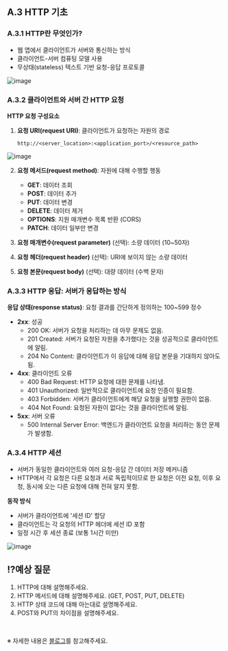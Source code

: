 ## A.3 HTTP 기초

### A.3.1 HTTP란 무엇인가?

- 웹 앱에서 클라이언트가 서버와 통신하는 방식
- 클라이언트-서버 컴퓨팅 모델 사용
- 무상태(stateless) 텍스트 기반 요청-응답 프로토콜

![image](https://github.com/user-attachments/assets/0d8a36b9-a533-4751-a39b-3e970537845a)

### A.3.2 클라이언트와 서버 간 HTTP 요청

**HTTP 요청 구성요소**

1. **요청 URI(request URI)**: 클라이언트가 요청하는 자원의 경로

   ```
   http://<server_location>:<application_port>/<resource_path>
   ```

![image](https://github.com/user-attachments/assets/4159c11c-8191-45ea-9175-211d4bf88469)

2. **요청 메서드(request method)**: 자원에 대해 수행할 행동
   - **GET**: 데이터 조회
   - **POST**: 데이터 추가
   - **PUT**: 데이터 변경
   - **DELETE**: 데이터 제거
   - **OPTIONS**: 지원 매개변수 목록 반환 (CORS)
   - **PATCH**: 데이터 일부만 변경

3. **요청 매개변수(request parameter)** (선택): 소량 데이터 (10~50자)

4. **요청 헤더(request header)** (선택): URI에 보이지 않는 소량 데이터

5. **요청 본문(request body)** (선택): 대량 데이터 (수백 문자)

### A.3.3 HTTP 응답: 서버가 응답하는 방식

**응답 상태(response status)**: 요청 결과를 간단하게 정의하는 100~599 정수
- **2xx**: 성공
   - 200 OK: 서버가 요청을 처리하는 데 아무 문제도 없음.
   - 201 Created: 서버가 요청된 자원을 추가했다는 것을 성공적으로 클라이언트에 알림.
   - 204 No Content: 클라이언트가 이 응답에 대해 응답 본문을 기대하지 않아도 됨.
- **4xx**: 클라이언트 오류
   - 400 Bad Request: HTTP 요청에 대한 문제를 나타냄.
   - 401 Unauthorized: 일반적으로 클라이언트에 요청 인증이 필요함.
   - 403 Forbidden: 서버가 클라이언트에게 해당 요청을 실행할 권한이 없음.
   - 404 Not Found: 요청된 자원이 없다는 것을 클라이언트에 알림.
- **5xx**: 서버 오류
   - 500 Internal Server Error: 백엔드가 클라이언트 요청을 처리하는 동안 문제가 발생함.

### A.3.4 HTTP 세션

- 서버가 동일한 클라이언트와 여러 요청-응답 간 데이터 저장 메커니즘
- HTTP에서 각 요청은 다른 요청과 서로 독립적이므로 한 요청은 이전 요청, 이후 요청, 동시에 오는 다른 요청에 대해 전혀 알지 못함.

**동작 방식**
- 서버가 클라이언트에 '세션 ID' 할당
- 클라이언트는 각 요청의 HTTP 헤더에 세션 ID 포함
- 일정 시간 후 세션 종료 (보통 1시간 미만)

![image](https://github.com/user-attachments/assets/c768a82f-e394-4e01-8c51-f4456538d9f3)


## ⁉️예상 질문

1. HTTP에 대해 설명해주세요.
2. HTTP 메서드에 대해 설명해주세요. (GET, POST, PUT, DELETE)
3. HTTP 상태 코드에 대해 아는대로 설명해주세요.
4. POST와 PUT의 차이점을 설명해주세요.

&nbsp;

※ 자세한 내용은 [블로그](https://mandusitstudy.tistory.com/450)를 참고해주세요.